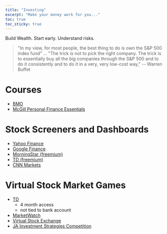 ```yaml
---
title: "Investing"
excerpt: "Make your money work for you..."
toc: true
toc_sticky: true
---
```


Build Wealth. Start early. Understand risks.

> "In my view, for most people, the best thing to do is own the S&P 500 index fund" ... "The trick is not to pick the right company. The trick is to essentially buy all the big companies through the S&P 500 and to do it consistently and to do it in a very, very low-cost way," -- Warren Buffet


# Courses
- [BMO](https://www.bmo.com/main/personal/investments/learning-centre/online-investing-courses/)
- [McGill Personal Finance Essentials](https://www.mcgillpersonalfinance.com/)

# Stock Screeners and Dashboards
- [Yahoo Finance](https://finance.yahoo.com/)
- [Google Finance](https://www.google.com/finance/)
- [MorningStar (freemium)](https://www.morningstar.ca/ca/)
- [TD (freemium)](https://marketsandresearch.td.com/tdwca/Public/Stocks/Overview/ca/td)
- [CNN Markets](https://www.cnn.com/markets)

# Virtual Stock Market Games
- [TD](https://virtualstockmarket.tdbank.com/)
    - 4 month access
    - not tied to bank account
- [MarketWatch](https://www.marketwatch.com/games)
- [Virtual Stock Exchange](https://virtual-stock-exchange.com/)
- [JA Investment Strategies Competition](https://investja.org/national)
